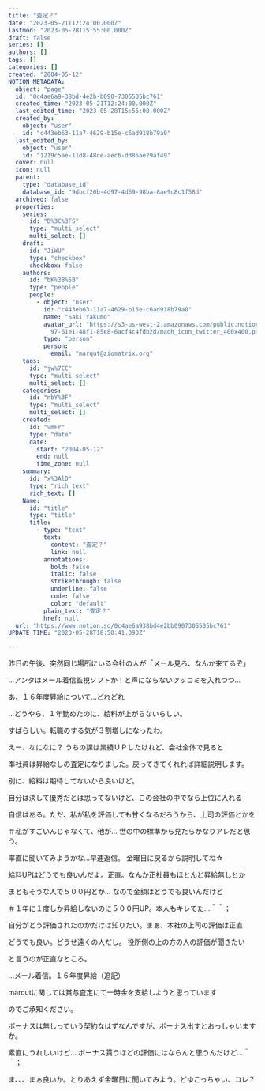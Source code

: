 ```yaml
---
title: "査定？"
date: "2023-05-21T12:24:00.000Z"
lastmod: "2023-05-28T15:55:00.000Z"
draft: false
series: []
authors: []
tags: []
categories: []
created: "2004-05-12"
NOTION_METADATA:
  object: "page"
  id: "0c4ae6a9-38bd-4e2b-b090-7305505bc761"
  created_time: "2023-05-21T12:24:00.000Z"
  last_edited_time: "2023-05-28T15:55:00.000Z"
  created_by:
    object: "user"
    id: "c443eb63-11a7-4629-b15e-c6ad918b79a0"
  last_edited_by:
    object: "user"
    id: "1219c5ae-11d8-48ce-aec6-d385ae29af49"
  cover: null
  icon: null
  parent:
    type: "database_id"
    database_id: "9dbcf20b-4d97-4d69-98ba-8ae9c8c1f58d"
  archived: false
  properties:
    series:
      id: "B%3C%3FS"
      type: "multi_select"
      multi_select: []
    draft:
      id: "JiWU"
      type: "checkbox"
      checkbox: false
    authors:
      id: "bK%3B%5B"
      type: "people"
      people:
        - object: "user"
          id: "c443eb63-11a7-4629-b15e-c6ad918b79a0"
          name: "Saki Yakumo"
          avatar_url: "https://s3-us-west-2.amazonaws.com/public.notion-static.com/3ad1c4\
            97-61e1-48f1-85e8-6acf4c4fdb2d/maoh_icon_twitter_400x400.png"
          type: "person"
          person:
            email: "marqut@ziomatrix.org"
    tags:
      id: "jw%7CC"
      type: "multi_select"
      multi_select: []
    categories:
      id: "nbY%3F"
      type: "multi_select"
      multi_select: []
    created:
      id: "vmFr"
      type: "date"
      date:
        start: "2004-05-12"
        end: null
        time_zone: null
    summary:
      id: "x%3AlD"
      type: "rich_text"
      rich_text: []
    Name:
      id: "title"
      type: "title"
      title:
        - type: "text"
          text:
            content: "査定？"
            link: null
          annotations:
            bold: false
            italic: false
            strikethrough: false
            underline: false
            code: false
            color: "default"
          plain_text: "査定？"
          href: null
  url: "https://www.notion.so/0c4ae6a938bd4e2bb0907305505bc761"
UPDATE_TIME: "2023-05-28T18:50:41.393Z"

---
```

<link rel="stylesheet" href="https://cdn.jsdelivr.net/npm/katex@0.16.2/dist/katex.min.css" integrity="sha384-bYdxxUwYipFNohQlHt0bjN/LCpueqWz13HufFEV1SUatKs1cm4L6fFgCi1jT643X" crossorigin="anonymous">


昨日の午後、突然同じ場所にいる会社の人が「メール見ろ、なんか来てるぞ」


…アンタはメール着信監視ソフトか！と声にならないツッコミを入れつつ…


あ、１６年度昇給について…どれどれ


…どうやら、１年勤めたのに、給料が上がらないらしい。


すばらしい。転職のする気が３割増しになったわ。


えー、なになに？ うちの課は業績ＵＰしたけれど、会社全体で見ると


準社員は昇給なしの査定になりました。戻ってきてくれれば詳細説明します。


別に、給料は期待してないから良いけど。


自分は決して優秀だとは思ってないけど、この会社の中でなら上位に入れる


自信はある。ただ、私が私を評価しても甘くなるだろうから、上司の評価とかを


＃私がすごいんじゃなくて、他が… 世の中の標準から見たらかなりアレだと思う。


率直に聞いてみようかな…早速返信。 金曜日に戻るから説明してね☆


給料UPはどうでも良いんだよ。正直。なんか正社員もほとんど昇給無しとか


まともそうな人で５００円とか… なので金額はどうでも良いんだけど


＃１年に１度しか昇給しないのに５００円UP。本人もキレてた…＾＾；


自分がどう評価されたのかだけは知りたい。まぁ、本社の上司の評価は正直


どうでも良い。どうせ遠くの人だし。 役所側の上の方の人の評価が聞きたい


と言うのが正直なところ。


…メール着信。１６年度昇給（追記）


marqutに関しては賞与査定にて一時金を支給しようと思っています


のでご承知ください。


ボーナスは無しっていう契約なはずなんですが、ボーナス出すとおっしゃいますか。


素直にうれしいけど… ボーナス貰うほどの評価にはならんと思うんだけど…＾＾；


ま、、、まぁ良いか。とりあえず金曜日に聞いてみよう。どゆこっちゃい、コレ？


